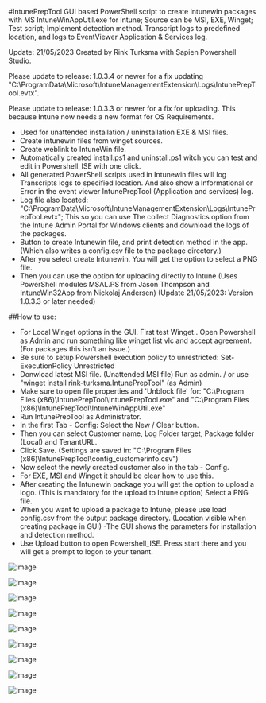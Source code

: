 #IntunePrepTool
GUI based PowerShell script to create intunewin packages with MS IntuneWinAppUtil.exe for intune; Source can be MSI, EXE, Winget; Test script; Implement detection method. Transcript logs to predefined location, and logs to EventViewer Application & Services log. 

Update: 21/05/2023
Created by Rink Turksma with Sapien Powershell Studio.

Please update to release: 1.0.3.4 or newer for a fix updating "C:\ProgramData\Microsoft\IntuneManagementExtension\Logs\IntunePrepTool.evtx".

Please update to release: 1.0.3.3 or newer for a fix for uploading. This because Intune now needs a new format for OS Requirements.

- Used for unattended installation / uninstallation EXE & MSI files.
- Create intunewin files from winget sources.
- Create weblink to IntuneWin file.
- Automatically created install.ps1 and uninstall.ps1 witch you can test and edit in Powershell_ISE with one click.
- All generated PowerShell scripts used in Intunewin files will log Transcripts logs to specified location. And also show a Informational or Error in the event viewer IntunePrepTool (Application and services) log.
- Log file also located: "C:\ProgramData\Microsoft\IntuneManagementExtension\Logs\IntunePrepTool.evtx"; This so you can use The collect Diagnostics option from the Intune Admin Portal for Windows clients and download the logs of the packages.
- Button to create Intunewin file, and print detection method in the app. (Which also writes a config.csv file to the package directory.)
- After you select create Intunewin. You will get the option to select a PNG file.
- Then you can use the option for uploading directly to Intune (Uses PowerShell modules MSAL.PS from Jason Thompson and IntuneWin32App from Nickolaj Andersen) (Update 21/05/2023: Version 1.0.3.3 or later needed)

##How to use: 
- For Local Winget options in the GUI. First test Winget.. Open Powershell as Admin and run something like winget list vlc and accept agreement.
  (For packages this isn't an issue.)
- Be sure to setup Powershell execution policy to unrestricted: Set-ExecutionPolicy Unrestricted
- Donwload latest MSI file. (Unattended MSI file) Run as admin. / or use "winget install rink-turksma.IntunePrepTool" (as Admin)
- Make sure to open file properties and 'Unblock file' for: "C:\Program Files (x86)\IntunePrepTool\IntunePrepTool.exe" and "C:\Program Files (x86)\IntunePrepTool\IntuneWinAppUtil.exe"
- Run IntunePrepTool as Administrator.
- In the first Tab - Config: Select the New / Clear button. 
- Then you can select Customer name, Log Folder target, Package folder (Local) and TenantURL.
- Click Save. (Settings are saved in: "C:\Program Files (x86)\IntunePrepTool\config_customerinfo.csv")
- Now select the newly created customer also in the tab - Config.
- For EXE, MSI and Winget it should be clear how to use this.
- After creating the Intunewin package you will get the option to upload a logo. (This is mandatory for the upload to Intune option) Select a PNG file.
- When you want to upload a package to Intune, please use load config.csv from the output package directory. (Location visible when creating package in GUI)
-The GUI shows the parameters for installation and detection method.
- Use Upload button to open Powershell_ISE. Press start there and you will get a prompt to logon to your tenant.

![image](https://user-images.githubusercontent.com/127322820/225110446-ad85e79c-6f0b-4d04-a676-69f83fdc1fdb.png)

![image](https://github.com/rink-turksma/IntunePrepTool/assets/127322820/a3af44ef-e27d-4a9b-b354-88900e202771)

![image](https://github.com/rink-turksma/IntunePrepTool/assets/127322820/4cd313db-1353-49a4-a837-06c40e6e7d4d)

![image](https://github.com/rink-turksma/IntunePrepTool/assets/127322820/cbe19ee2-929d-41ac-af43-e87588bb057f)

![image](https://github.com/rink-turksma/IntunePrepTool/assets/127322820/7e70ccb8-ee80-4d5c-a714-6d513f5ea805)

![image](https://github.com/rink-turksma/IntunePrepTool/assets/127322820/c4186ec3-073a-4ec9-8192-3341915b0be7)


![image](https://user-images.githubusercontent.com/127322820/234869274-61b21fd2-e0bc-497a-9742-e7859ae4f16b.png)

![image](https://github.com/rink-turksma/IntunePrepTool/assets/127322820/1589c0b4-3478-4bf9-ab76-ccf4acdb2f65)

![image](https://github.com/rink-turksma/IntunePrepTool/assets/127322820/6a88d37a-9d8b-4c50-a56d-3829e0ea4d7c)



